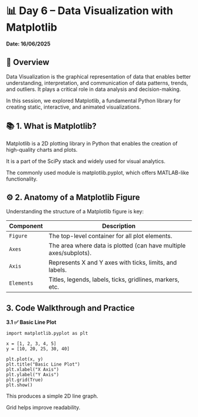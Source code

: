 # 📊 Day 6 – Data Visualization with Matplotlib

**Date: 16/06/2025**

## 📌 Overview

Data Visualization is the graphical representation of data that enables better understanding, interpretation, and communication of data patterns, trends, and outliers. It plays a critical role in data analysis and decision-making.

In this session, we explored Matplotlib, a fundamental Python library for creating static, interactive, and animated visualizations.

## 📚 1. What is Matplotlib?

Matplotlib is a 2D plotting library in Python that enables the creation of high-quality charts and plots.

It is a part of the SciPy stack and widely used for visual analytics.

The commonly used module is matplotlib.pyplot, which offers MATLAB-like functionality.

## ⚙️ 2. Anatomy of a Matplotlib Figure

Understanding the structure of a Matplotlib figure is key:

| Component  | Description                                                       |
| ---------- | ----------------------------------------------------------------- |
| `Figure`   | The top-level container for all plot elements.                    |
| `Axes`     | The area where data is plotted (can have multiple axes/subplots). |
| `Axis`     | Represents X and Y axes with ticks, limits, and labels.           |
| `Elements` | Titles, legends, labels, ticks, gridlines, markers, etc.          |

## 3. Code Walkthrough and Practice

**3.1 ✅ Basic Line Plot**
```
import matplotlib.pyplot as plt

x = [1, 2, 3, 4, 5]
y = [10, 20, 25, 30, 40]

plt.plot(x, y)
plt.title("Basic Line Plot")
plt.xlabel("X Axis")
plt.ylabel("Y Axis")
plt.grid(True)
plt.show()
```
This produces a simple 2D line graph.

Grid helps improve readability.















